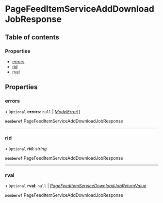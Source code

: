 # PageFeedItemServiceAddDownloadJobResponse


## Table of contents

### Properties

- [errors](pagefeeditemserviceadddownloadjobresponse.md#errors)
- [rid](pagefeeditemserviceadddownloadjobresponse.md#rid)
- [rval](pagefeeditemserviceadddownloadjobresponse.md#rval)

## Properties

### errors

• `Optional` **errors**: ``null`` \| [*ModelError*](modelerror.md)[]

**`memberof`** PageFeedItemServiceAddDownloadJobResponse

___

### rid

• `Optional` **rid**: *string*

**`memberof`** PageFeedItemServiceAddDownloadJobResponse

___

### rval

• `Optional` **rval**: ``null`` \| [*PageFeedItemServiceDownloadJobReturnValue*](pagefeeditemservicedownloadjobreturnvalue.md)

**`memberof`** PageFeedItemServiceAddDownloadJobResponse
